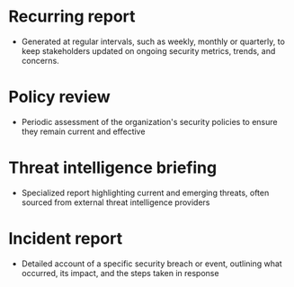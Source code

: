 # Recurring report
- Generated at regular intervals, such as weekly, monthly or quarterly, to keep stakeholders updated on ongoing security metrics, trends, and concerns.
# Policy review
- Periodic assessment of the organization's security policies to ensure they remain current and effective
# Threat intelligence briefing
- Specialized report highlighting current and emerging threats, often sourced from external threat intelligence providers
# Incident report
- Detailed account of a specific security breach or event, outlining what occurred, its impact, and the steps taken in response